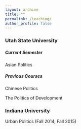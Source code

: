 ```yaml
---
layout: archive
title: ""
permalink: /teaching/
author_profile: false
---
```




### Utah State University

##### Current Semester
<dl>
  Asian Politics <a href="https://www.dropbox.com/sh/u2e2qkurfl8weca/AABgZeGnCDT3bL-obw9z83lda?dl=0"><i style="margin-right: 0.5em; color: #82E0AA;" class="fa fa-file-text-o"></i></a>
</dl>

##### Previous Courses
<dl>
  Chinese Politics <a href="https://www.dropbox.com/s/3v5c1fns1rosiul/Chinese%20Politics.pdf?dl=0"><i style="margin-right: 0.5em; color: #82E0AA;" class="fa fa-file-text-o"></i></a>
</dl>

  The Politics of Development 

### Indiana University

  Urban Politics (Fall 2014, Fall 2015) 

